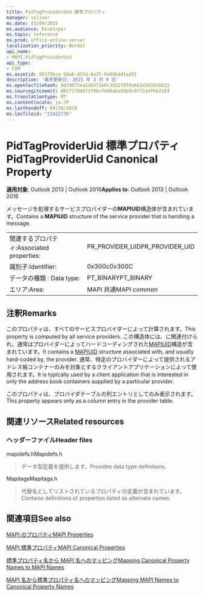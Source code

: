 ```yaml
---
title: PidTagProviderUid 標準プロパティ
manager: soliver
ms.date: 03/09/2015
ms.audience: Developer
ms.topic: reference
ms.prod: office-online-server
localization_priority: Normal
api_name:
- MAPI.PidTagProviderUid
api_type:
- COM
ms.assetid: 993f5bca-58a6-455d-8a25-6e08b441ad31
description: '最終更新日: 2015 年 3 月 9 日'
ms.openlocfilehash: 0d79075ea1db451e0c3d327df9a662e5032ebb22
ms.sourcegitcommit: 8657170d071f9bcf680aba50b9c07f2a4fb82283
ms.translationtype: MT
ms.contentlocale: ja-JP
ms.lasthandoff: 04/28/2019
ms.locfileid: "33422776"
---
```

# <a name="pidtagprovideruid-canonical-property"></a><span data-ttu-id="a0354-103">PidTagProviderUid 標準プロパティ</span><span class="sxs-lookup"><span data-stu-id="a0354-103">PidTagProviderUid Canonical Property</span></span>

  
  
<span data-ttu-id="a0354-104">**適用対象**: Outlook 2013 | Outlook 2016</span><span class="sxs-lookup"><span data-stu-id="a0354-104">**Applies to**: Outlook 2013 | Outlook 2016</span></span> 
  
<span data-ttu-id="a0354-105">メッセージを処理するサービスプロバイダーの**MAPIUID**構造体が含まれています。</span><span class="sxs-lookup"><span data-stu-id="a0354-105">Contains a **MAPIUID** structure of the service provider that is handling a message.</span></span> 
  
|||
|:-----|:-----|
|<span data-ttu-id="a0354-106">関連するプロパティ:</span><span class="sxs-lookup"><span data-stu-id="a0354-106">Associated properties:</span></span>  <br/> |<span data-ttu-id="a0354-107">PR_PROVIDER_UID</span><span class="sxs-lookup"><span data-stu-id="a0354-107">PR_PROVIDER_UID</span></span>  <br/> |
|<span data-ttu-id="a0354-108">識別子:</span><span class="sxs-lookup"><span data-stu-id="a0354-108">Identifier:</span></span>  <br/> |<span data-ttu-id="a0354-109">0x300c</span><span class="sxs-lookup"><span data-stu-id="a0354-109">0x300C</span></span>  <br/> |
|<span data-ttu-id="a0354-110">データの種類 : </span><span class="sxs-lookup"><span data-stu-id="a0354-110">Data type:</span></span>  <br/> |<span data-ttu-id="a0354-111">PT_BINARY</span><span class="sxs-lookup"><span data-stu-id="a0354-111">PT_BINARY</span></span>  <br/> |
|<span data-ttu-id="a0354-112">エリア:</span><span class="sxs-lookup"><span data-stu-id="a0354-112">Area:</span></span>  <br/> |<span data-ttu-id="a0354-113">MAPI 共通</span><span class="sxs-lookup"><span data-stu-id="a0354-113">MAPI common</span></span>  <br/> |
   
## <a name="remarks"></a><span data-ttu-id="a0354-114">注釈</span><span class="sxs-lookup"><span data-stu-id="a0354-114">Remarks</span></span>

<span data-ttu-id="a0354-115">このプロパティは、すべてのサービスプロバイダーによって計算されます。</span><span class="sxs-lookup"><span data-stu-id="a0354-115">This property is computed by all service providers.</span></span> <span data-ttu-id="a0354-116">この構造体には、に関連付けられ、通常はプロバイダーによってハードコーディングされた[MAPIUID](mapiuid.md)構造が含まれています。</span><span class="sxs-lookup"><span data-stu-id="a0354-116">It contains a [MAPIUID](mapiuid.md) structure associated with, and usually hard-coded by, the provider.</span></span> <span data-ttu-id="a0354-117">通常、特定のプロバイダーによって提供されるアドレス帳コンテナーのみを対象とするクライアントアプリケーションによって使用されます。</span><span class="sxs-lookup"><span data-stu-id="a0354-117">It is typically used by a client application that is interested in only the address book containers supplied by a particular provider.</span></span> 
  
<span data-ttu-id="a0354-118">このプロパティは、プロバイダテーブルの列エントリとしてのみ表示されます。</span><span class="sxs-lookup"><span data-stu-id="a0354-118">This property appears only as a column entry in the provider table.</span></span>
  
## <a name="related-resources"></a><span data-ttu-id="a0354-119">関連リソース</span><span class="sxs-lookup"><span data-stu-id="a0354-119">Related resources</span></span>

### <a name="header-files"></a><span data-ttu-id="a0354-120">ヘッダーファイル</span><span class="sxs-lookup"><span data-stu-id="a0354-120">Header files</span></span>

<span data-ttu-id="a0354-121">mapidefs.h</span><span class="sxs-lookup"><span data-stu-id="a0354-121">Mapidefs.h</span></span>
  
> <span data-ttu-id="a0354-122">データ型定義を提供します。</span><span class="sxs-lookup"><span data-stu-id="a0354-122">Provides data type definitions.</span></span>
    
<span data-ttu-id="a0354-123">Mapitags</span><span class="sxs-lookup"><span data-stu-id="a0354-123">Mapitags.h</span></span>
  
> <span data-ttu-id="a0354-124">代替名としてリストされているプロパティの定義が含まれています。</span><span class="sxs-lookup"><span data-stu-id="a0354-124">Contains definitions of properties listed as alternate names.</span></span>
    
## <a name="see-also"></a><span data-ttu-id="a0354-125">関連項目</span><span class="sxs-lookup"><span data-stu-id="a0354-125">See also</span></span>



[<span data-ttu-id="a0354-126">MAPI のプロパティ</span><span class="sxs-lookup"><span data-stu-id="a0354-126">MAPI Properties</span></span>](mapi-properties.md)
  
[<span data-ttu-id="a0354-127">MAPI 標準プロパティ</span><span class="sxs-lookup"><span data-stu-id="a0354-127">MAPI Canonical Properties</span></span>](mapi-canonical-properties.md)
  
[<span data-ttu-id="a0354-128">標準プロパティ名から MAPI 名へのマッピング</span><span class="sxs-lookup"><span data-stu-id="a0354-128">Mapping Canonical Property Names to MAPI Names</span></span>](mapping-canonical-property-names-to-mapi-names.md)
  
[<span data-ttu-id="a0354-129">MAPI 名から標準プロパティ名へのマッピング</span><span class="sxs-lookup"><span data-stu-id="a0354-129">Mapping MAPI Names to Canonical Property Names</span></span>](mapping-mapi-names-to-canonical-property-names.md)

